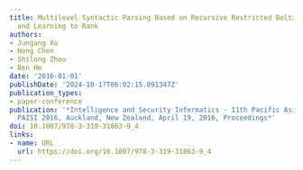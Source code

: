```yaml
---
title: Multilevel Syntactic Parsing Based on Recursive Restricted Boltzmann Machines
  and Learning to Rank
authors:
- Jungang Xu
- Hong Chen
- Shilong Zhou
- Ben He
date: '2016-01-01'
publishDate: '2024-10-17T06:02:15.091347Z'
publication_types:
- paper-conference
publication: '*Intelligence and Security Informatics - 11th Pacific Asia Workshop,
  PAISI 2016, Auckland, New Zealand, April 19, 2016, Proceedings*'
doi: 10.1007/978-3-319-31863-9_4
links:
- name: URL
  url: https://doi.org/10.1007/978-3-319-31863-9_4
---
```


